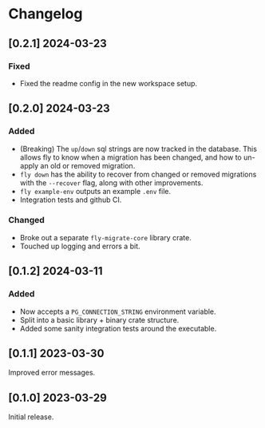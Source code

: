 # Changelog

## [0.2.1] 2024-03-23

### Fixed

- Fixed the readme config in the new workspace setup.

## [0.2.0] 2024-03-23

### Added

- (Breaking) The `up`/`down` sql strings are now tracked in the
  database. This allows fly to know when a migration has been changed,
  and how to un-apply an old or removed migration.
- `fly down` has the ability to recover from changed or removed
  migrations with the `--recover` flag, along with other improvements.
- `fly example-env` outputs an example `.env` file.
- Integration tests and github CI.

### Changed

- Broke out a separate `fly-migrate-core` library crate.
- Touched up logging and errors a bit.

## [0.1.2] 2024-03-11

### Added

- Now accepts a `PG_CONNECTION_STRING` environment variable.
- Split into a basic library + binary crate structure.
- Added some sanity integration tests around the executable.

## [0.1.1] 2023-03-30

Improved error messages.

## [0.1.0] 2023-03-29

Initial release.
